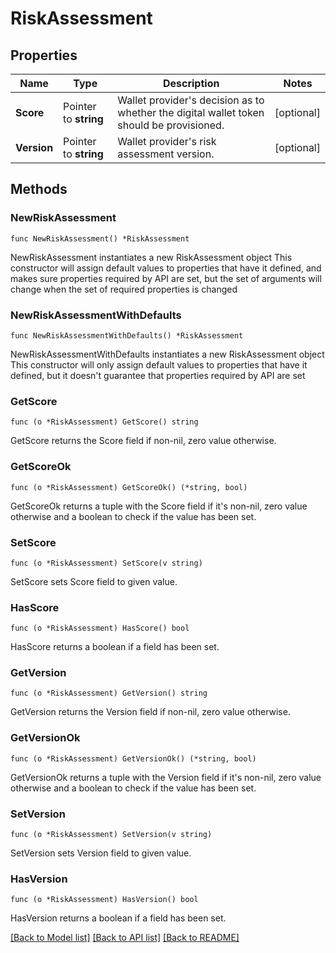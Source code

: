 # RiskAssessment

## Properties

Name | Type | Description | Notes
------------ | ------------- | ------------- | -------------
**Score** | Pointer to **string** | Wallet provider&#39;s decision as to whether the digital wallet token should be provisioned. | [optional] 
**Version** | Pointer to **string** | Wallet provider&#39;s risk assessment version. | [optional] 

## Methods

### NewRiskAssessment

`func NewRiskAssessment() *RiskAssessment`

NewRiskAssessment instantiates a new RiskAssessment object
This constructor will assign default values to properties that have it defined,
and makes sure properties required by API are set, but the set of arguments
will change when the set of required properties is changed

### NewRiskAssessmentWithDefaults

`func NewRiskAssessmentWithDefaults() *RiskAssessment`

NewRiskAssessmentWithDefaults instantiates a new RiskAssessment object
This constructor will only assign default values to properties that have it defined,
but it doesn't guarantee that properties required by API are set

### GetScore

`func (o *RiskAssessment) GetScore() string`

GetScore returns the Score field if non-nil, zero value otherwise.

### GetScoreOk

`func (o *RiskAssessment) GetScoreOk() (*string, bool)`

GetScoreOk returns a tuple with the Score field if it's non-nil, zero value otherwise
and a boolean to check if the value has been set.

### SetScore

`func (o *RiskAssessment) SetScore(v string)`

SetScore sets Score field to given value.

### HasScore

`func (o *RiskAssessment) HasScore() bool`

HasScore returns a boolean if a field has been set.

### GetVersion

`func (o *RiskAssessment) GetVersion() string`

GetVersion returns the Version field if non-nil, zero value otherwise.

### GetVersionOk

`func (o *RiskAssessment) GetVersionOk() (*string, bool)`

GetVersionOk returns a tuple with the Version field if it's non-nil, zero value otherwise
and a boolean to check if the value has been set.

### SetVersion

`func (o *RiskAssessment) SetVersion(v string)`

SetVersion sets Version field to given value.

### HasVersion

`func (o *RiskAssessment) HasVersion() bool`

HasVersion returns a boolean if a field has been set.


[[Back to Model list]](../README.md#documentation-for-models) [[Back to API list]](../README.md#documentation-for-api-endpoints) [[Back to README]](../README.md)



